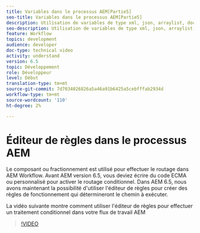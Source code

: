 ```yaml
---
title: Variables dans le processus AEM[Partie5]
seo-title: Variables dans le processus AEM[Partie5]
description: Utilisation de variables de type xml, json, arraylist, document dans le processus aem
seo-description: Utilisation de variables de type xml, json, arraylist, document dans le processus aem
feature: Workflow
topics: development
audience: developer
doc-type: technical video
activity: understand
version: 6.5
topic: Développement
role: Développeur
level: Début
translation-type: tm+mt
source-git-commit: 7d7034026826a5a46a91b6425a5cebfffab2934d
workflow-type: tm+mt
source-wordcount: '110'
ht-degree: 2%

---
```



# Éditeur de règles dans le processus AEM

Le composant ou fractionnement est utilisé pour effectuer le routage dans AEM Workflow. Avant AEM version 6.5, vous deviez écrire du code ECMA ou personnalisé pour activer le routage conditionnel. Dans AEM 6.5, nous avons maintenant la possibilité d&#39;utiliser l&#39;éditeur de règles pour créer des règles de fonctionnement qui détermineront le chemin à exécuter.

La vidéo suivante montre comment utiliser l&#39;éditeur de règles pour effectuer un traitement conditionnel dans votre flux de travail AEM

>[!VIDEO](https://video.tv.adobe.com/v/26362/quality=9)

